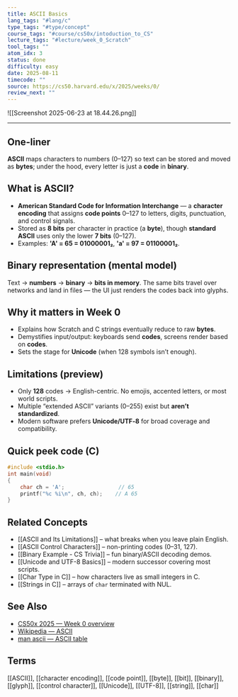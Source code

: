 ```yaml
---
title: ASCII Basics
lang_tags: "#lang/c"
type_tags: "#type/concept"
course_tags: "#course/cs50x/intoduction_to_CS"
lecture_tags: "#lecture/week_0_Scratch"
tool_tags: ""
atom_idx: 3
status: done
difficulty: easy
date: 2025-08-11
timecode: ""
source: https://cs50.harvard.edu/x/2025/weeks/0/
review_next: ""
---
```


![[Screenshot 2025-06-23 at 18.44.26.png]]

---

## **One-liner**

**ASCII** maps characters to numbers (0–127) so text can be stored and moved as **bytes**; under the hood, every letter is just a **code** in **binary**.

## What is ASCII?

- **American Standard Code for Information Interchange** — a **character encoding** that assigns **code points** 0–127 to letters, digits, punctuation, and control signals.  
- Stored as **8 bits** per character in practice (a **byte**), though **standard ASCII** uses only the lower **7 bits** (0–127).  
- Examples: **'A' = 65 = 01000001₂**, **'a' = 97 = 01100001₂**.

## Binary representation (mental model)

Text → **numbers** → **binary** → **bits in memory**. The same bits travel over networks and land in files — the UI just renders the codes back into glyphs.

## Why it matters in Week 0

- Explains how Scratch and C strings eventually reduce to raw **bytes**.  
- Demystifies input/output: keyboards send **codes**, screens render based on **codes**.  
- Sets the stage for **Unicode** (when 128 symbols isn’t enough).

## Limitations (preview)

- Only **128** codes → English-centric. No emojis, accented letters, or most world scripts.  
- Multiple “extended ASCII” variants (0–255) exist but **aren’t standardized**.  
- Modern software prefers **Unicode/UTF‑8** for broad coverage and compatibility.

## Quick peek code (C)

```c
#include <stdio.h>
int main(void)
{
    char ch = 'A';                 // 65
    printf("%c %i\n", ch, ch);    // A 65
}
```

## Related Concepts

- [[ASCII and Its Limitations]] – what breaks when you leave plain English.  
- [[ASCII Control Characters]] – non-printing codes (0–31, 127).  
- [[Binary Example - CS Trivia]] – fun binary/ASCII decoding demos.  
- [[Unicode and UTF-8 Basics]] – modern successor covering most scripts.  
- [[Char Type in C]] – how characters live as small integers in C.  
- [[Strings in C]] – arrays of `char` terminated with NUL.

## See Also

- [CS50x 2025 — Week 0 overview](https://cs50.harvard.edu/x/2025/weeks/0/)  
- [Wikipedia — ASCII](https://en.wikipedia.org/wiki/ASCII)  
- [man ascii — ASCII table](https://man7.org/linux/man-pages/man7/ascii.7.html)

## Terms

[[ASCII]], [[character encoding]], [[code point]], [[byte]], [[bit]], [[binary]], [[glyph]], [[control character]], [[Unicode]], [[UTF-8]], [[string]], [[char]]
